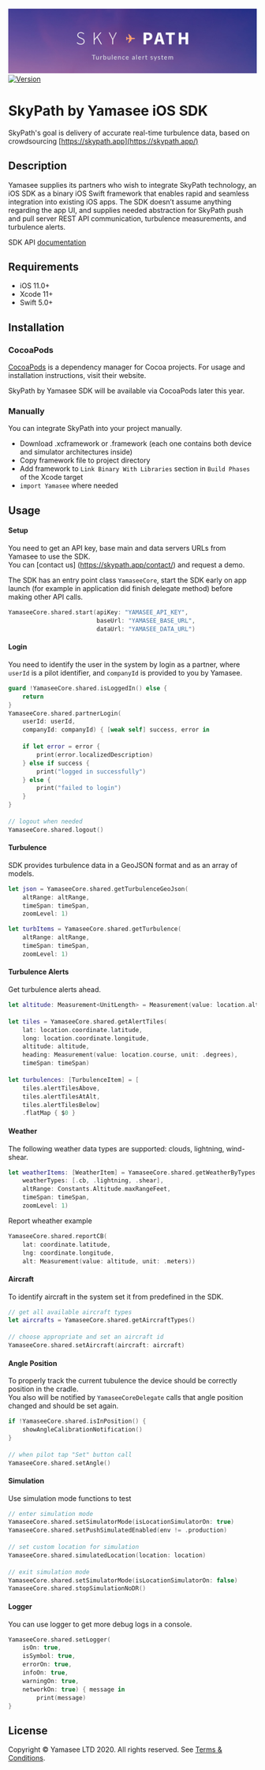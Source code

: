 ![SkyPath: Turbulence alert system](./docs-logo.jpg)
[![Version](https://img.shields.io/github/v/release/Yamasee/skypath-ios-sdk)]()
  
# SkyPath by Yamasee iOS SDK

SkyPath's goal is delivery of accurate real-time turbulence data, based on crowdsourcing [https://skypath.app](https://skypath.app/)

## Description

Yamasee supplies its partners who wish to integrate SkyPath technology, an iOS SDK as a binary iOS Swift framework that enables rapid and seamless integration into existing iOS apps. The SDK doesn’t assume anything regarding the app UI, and supplies needed abstraction for SkyPath push and pull server REST API communication, turbulence measurements, and turbulence alerts.

SDK API [documentation](https://yamasee.github.io/SkyPath-Framework)

## Requirements

- iOS 11.0+
- Xcode 11+
- Swift 5.0+

## Installation

### CocoaPods

[CocoaPods](https://cocoapods.org) is a dependency manager for Cocoa projects. For usage and installation instructions, visit their website. 

SkyPath by Yamasee SDK will be available via CocoaPods later this year.


### Manually

You can integrate SkyPath into your project manually. 

- Download .xcframework or .framework (each one contains both device and simulator architectures inside)
- Copy framework file to project directory
- Add framework to `Link Binary With Libraries` section in `Build Phases` of the Xcode target
- `import Yamasee` where needed

## Usage

#### Setup

You need to get an API key, base main and data servers URLs from Yamasee to use the SDK. <br>
You can [contact us] (https://skypath.app/contact/) and request a demo. <br>

The SDK has an entry point class `YamaseeCore`, start the SDK early on app launch (for example in application did finish delegate method) before making other API calls.

```swift
YamaseeCore.shared.start(apiKey: "YAMASEE_API_KEY",
						 baseUrl: "YAMASEE_BASE_URL",
						 dataUrl: "YAMASEE_DATA_URL")
```

#### Login

You need to identify the user in the system by login as a partner, where `userId` is a pilot identifier, and `companyId` is provided to you by Yamasee.

```swift
guard !YamaseeCore.shared.isLoggedIn() else {
	return
}
YamaseeCore.shared.partnerLogin(
	userId: userId, 
	companyId: companyId) { [weak self] success, error in
            
	if let error = error {
		print(error.localizedDescription)
	} else if success {
		print("logged in successfully")
	} else {
		print("failed to login")
	}
}

// logout when needed
YamaseeCore.shared.logout()
```

#### Turbulence

SDK provides turbulence data in a GeoJSON format and as an array of models.

```swift
let json = YamaseeCore.shared.getTurbulenceGeoJson(
	altRange: altRange,
	timeSpan: timeSpan,
	zoomLevel: 1)
```
```swift
let turbItems = YamaseeCore.shared.getTurbulence(
	altRange: altRange,
	timeSpan: timeSpan,
	zoomLevel: 1)                     
```

#### Turbulence Alerts

Get turbulence alerts ahead.

```swift
let altitude: Measurement<UnitLength> = Measurement(value: location.altitude, unit: .meters)
        
let tiles = YamaseeCore.shared.getAlertTiles(
	lat: location.coordinate.latitude,
	long: location.coordinate.longitude,
	altitude: altitude,
	heading: Measurement(value: location.course, unit: .degrees),
	timeSpan: timeSpan)

let turbulences: [TurbulenceItem] = [
	tiles.alertTilesAbove, 
	tiles.alertTilesAtAlt, 
	tiles.alertTilesBelow]
	.flatMap { $0 }
```

#### Weather 

The following weather data types are supported: clouds, lightning, wind-shear.

```swift
let weatherItems: [WeatherItem] = YamaseeCore.shared.getWeatherByTypes(
	weatherTypes: [.cb, .lightning, .shear],
	altRange: Constants.Altitude.maxRangeFeet,
	timeSpan: timeSpan,
	zoomLevel: 1)
```

Report wheather example

```swift
YamaseeCore.shared.reportCB(
	lat: coordinate.latitude,
	lng: coordinate.longitude,
	alt: Measurement(value: altitude, unit: .meters))
```

#### Aircraft

To identify aircraft in the system set it from predefined in the SDK.

```swift
// get all available aircraft types
let aircrafts = YamaseeCore.shared.getAircraftTypes()

// choose appropriate and set an aircraft id
YamaseeCore.shared.setAircraft(aircraft: aircraft)
```

#### Angle Position

To properly track the current tubulence the device should be correctly position in the cradle.<br>
You also will be notified by `YamaseeCoreDelegate` calls that angle position changed and should be set again.

```swift
if !YamaseeCore.shared.isInPosition() {
	showAngleCalibrationNotification()
}

// when pilot tap "Set" button call
YamaseeCore.shared.setAngle()
```
        
#### Simulation

Use simulation mode functions to test

```swift
// enter simulation mode
YamaseeCore.shared.setSimulatorMode(isLocationSimulatorOn: true)
YamaseeCore.shared.setPushSimulatedEnabled(env != .production)

// set custom location for simulation
YamaseeCore.shared.simulatedLocation(location: location)

// exit simulation mode
YamaseeCore.shared.setSimulatorMode(isLocationSimulatorOn: false)
YamaseeCore.shared.stopSimulationNoDR()
```

#### Logger

You can use logger to get more debug logs in a console.

```swift
YamaseeCore.shared.setLogger(
	isOn: true, 
	isSymbol: true, 
	errorOn: true, 
	infoOn: true, 
	warningOn: true, 
	networkOn: true) { message in
		print(message)
}
```


## License

Copyright © Yamasee LTD 2020. All rights reserved. 
See [Terms & Conditions](https://skypath.app/terms/).
